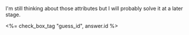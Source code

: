 I'm still thinking about those attributes but I will probably solve it at a later stage.

<%= check_box_tag "guess_id", answer.id %>
